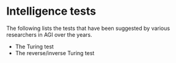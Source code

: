 # Intelligence tests

The following lists the tests that have been suggested by various researchers in AGI over the years.

* The Turing test
* The reverse/inverse Turing test